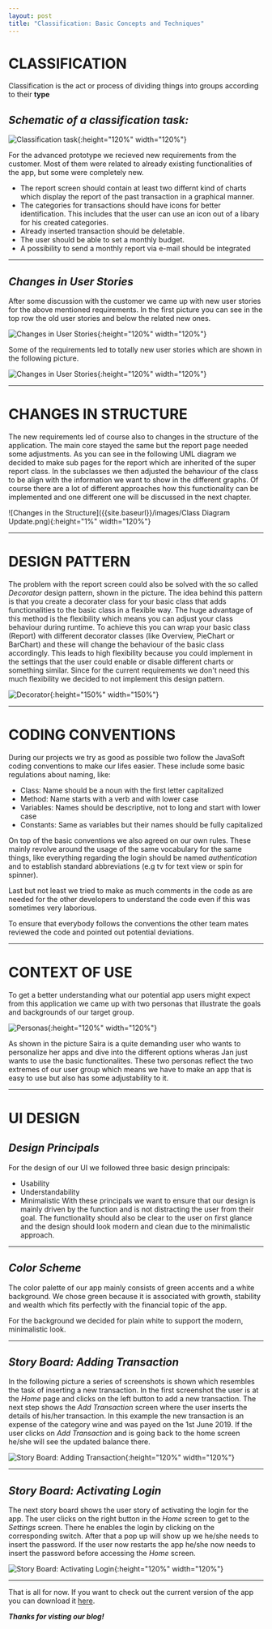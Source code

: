 ```yaml
---
layout: post
title: "Classification: Basic Concepts and Techniques"
---
```



# CLASSIFICATION

Classification is the act or process of dividing things into groups according to their **type**
## _**Schematic of a classification task:**_

![Classification task]({{site.baseurl}}/images/Classification_task.JPG){:height="120%" width="120%"}

For the advanced prototype we recieved new requirements from the customer. Most of them were related to already existing functionalities of the app, but some were completely new.

* The report screen should contain at least two differnt kind of charts which display the report of the past transaction in a graphical manner.
* The categories for transactions should have icons for better identification. This includes that the user can use an icon out of a libary for his created categories.
* Already inserted transaction should be deletable.
* The user should be able to set a monthly budget.
* A possibility to send a monthly report via e-mail should be integrated

---
## _**Changes in User Stories**_
After some discussion with the customer we came up with new user stories for the above mentioned requirements. In the first picture you can see in the top row the old user stories and below the related new ones.

![Changes in User Stories]({{site.baseurl}}/images/ChangesUserStories.PNG){:height="120%" width="120%"}

Some of the requirements led to totally new user stories which are shown in the following picture.

![Changes in User Stories]({{site.baseurl}}/images/NewUserStories.PNG){:height="120%" width="120%"}

---
# CHANGES IN STRUCTURE
The new requirements led of course also to changes in the structure of the application. The main core stayed the same but the report page needed some adjustments. As you can see in the following UML diagram we decided to make sub pages for the report which are inherited of the super report class. In the subclasses we then adjusted the behaviour of the class to be align with the information we want to show in the different graphs. Of course there are a lot of different approaches how this functionality can be implemented and one different one will be discussed in the next chapter.

![Changes in the Structure]({{site.baseurl}}/images/Class Diagram Update.png){:height="1%" width="120%"}

---

# DESIGN PATTERN
The problem with the report screen could also be solved with the so called *Decorator* design pattern, shown in the picture.
The idea behind this pattern is that you create a decorater class for your basic class that adds functionalities to the basic class in a flexible way. The huge advantage of this method is the flexibility which means you can adjust your class behaviour during runtime. To achieve this you can wrap your basic class (Report) with different decorator classes (like Overview, PieChart or BarChart) and these will change the behaviour of the basic class accordingly. This leads to high flexibility because you could implement in the settings that the user could enable or disable different charts or something similar. Since for the current requirements we don't need this much flexibility we decided to not implement this design pattern.

![Decorator]({{site.baseurl}}/images/Decorator.png){:height="150%" width="150%"}

---
# CODING CONVENTIONS
During our projects we try as good as possible two follow the JavaSoft coding conventions to make our lifes easier. These include some basic regulations about naming, like:
* Class: Name should be a noun with the first letter capitalized
* Method: Name starts with a verb and with lower case
* Variables: Names should be descriptive, not to long and start with lower case
* Constants: Same as variables but their names should be fully capitalized

On top of the basic conventions we also agreed on our own rules. These mainly revolve around the usage of the same vocabulary for the same things, like everything regarding the login should be named *authentication* and to establish standard abbreviations (e.g tv for text view or spin for spinner).

Last but not least we tried to make as much comments in the code as are needed for the other developers to understand the code even if this was sometimes very laborious.

To ensure that everybody follows the conventions the other team mates reviewed the code and pointed out potential deviations.

---
# CONTEXT OF USE
To get a better understanding what our potential app users might expect from this application we came up with two personas that illustrate the goals and backgrounds of our target group.

![Personas]({{site.baseurl}}/images/Personas.PNG){:height="120%" width="120%"}

As shown in the picture Saira is a quite demanding user who wants to personalize her apps and dive into the different options wheras Jan just wants to use the basic functionalites. These two personas reflect the two extremes of our user group which means we have to make an app that is easy to use but also has some adjustability to it.

---
# UI DESIGN
## _**Design Principals**_
For the design of our UI we followed three basic design principals:
* Usability
* Understandability
* Minimalistic
With these principals we want to ensure that our design is mainly driven by the function and is not distracting the user from their goal. The functionality should also be clear to the user on first glance and the design should look modern and clean due to the minimalistic approach.

---
## _**Color Scheme**_
The color palette of our app mainly consists of green accents and a white background. We chose green because it is associated with growth, stability and wealth which fits perfectly with the financial topic of the app.

For the background we decided for plain white to support the modern, minimalistic look.

---
## _**Story Board: Adding Transaction**_
In the following picture a series of screenshots is shown which resembles the task of inserting a new transaction. In the first screenshot the user is at the *Home* page and clicks on the left button to add a new transaction. The next step shows the *Add Transaction* screen where the user inserts the details of his/her transaction. In this example the new transaction is an expense of the category wine and was payed on the 1st June 2019. If the user clicks on *Add Transaction* and is going back to the home screen he/she will see the updated balance there.

![Story Board: Adding Transaction]({{site.baseurl}}/images/StoryboardTransaction.PNG){:height="120%" width="120%"}

---

## _**Story Board: Activating Login**_
The next story board shows the user story of activating the login for the app. The user clicks on the right button in the *Home* screen to get to the *Settings* screen. There he enables the login by clicking on the corresponding switch. After that a pop up will show up we he/she needs to insert the password. If the user now restarts the app he/she now needs to insert the password before accessing the *Home* screen.

![Story Board: Activating Login]({{site.baseurl}}/images/StoryboardLogin.PNG){:height="120%" width="120%"}

---
That is all for now. If you want to check out the current version of the app you can download it [here](https://github.com/DBSE-teaching/isee2019-NOOBS.apk/blob/master/Apk%20files/CatchYourMoneyV02.apk).

_**Thanks for visting our blog!**_
